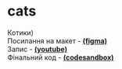 # cats
Котики)
<br>
Посилання на макет - <a href="figma.com/file/wkQH152m80vAF42O4xLrBN/DSGN?node-id=19-82&t=RkUJim8c4TYseZCy-0"><b>(figma)</b></a>
<br>
Запис - <a href="https://www.youtube.com/watch?v=sr3RXvEDBRo"><b>(youtube)</b></a>
<br>
Фінальний код - <a href="https://codesandbox.io/s/throbbing-silence-w5xe50?file=/index.html"><b>(codesandbox)</b></a>
